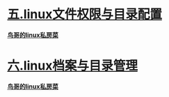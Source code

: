 # [五.linux文件权限与目录配置](https://github.com/shiyufeng0919/Technology/blob/master/linux/%E9%B8%9F%E5%93%A5%E7%9A%84linux%E7%A7%81%E6%88%BF%E8%8F%9C/Linux5-6.md)

  **[鸟哥的linux私房菜](http://linux.vbird.org/linux_basic/0210filepermission.php)**

# [六.linux档案与目录管理](https://github.com/shiyufeng0919/Technology/blob/master/linux/%E9%B8%9F%E5%93%A5%E7%9A%84linux%E7%A7%81%E6%88%BF%E8%8F%9C/Linux5-6.md)

   **[鸟哥的linux私房菜](http://linux.vbird.org/linux_basic/0220filemanager.php)**
   
   
   